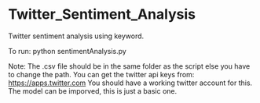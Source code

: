 # Twitter_Sentiment_Analysis
Twitter sentiment analysis using keyword. 

To run: 
  python sentimentAnalysis.py
  
Note: 
  The .csv file should be in the same folder as the script else you have to change the path. 
  You can get the twitter api keys from: https://apps.twitter.com
  You should have a working twitter account for this. 
  The model can be imporved, this is just a basic one. 
